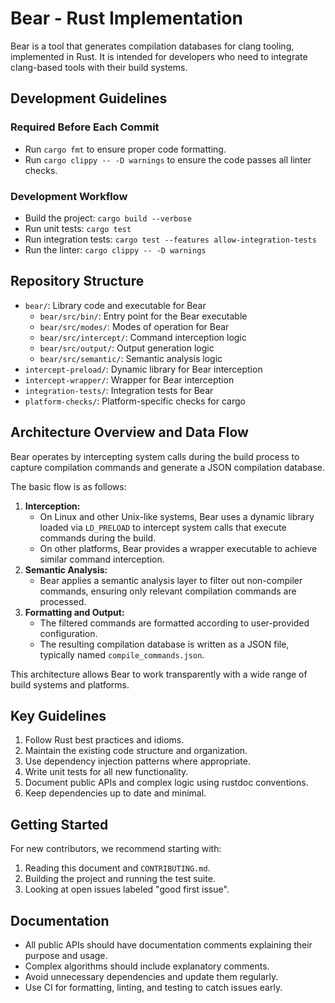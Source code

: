 # Bear - Rust Implementation

Bear is a tool that generates compilation databases for clang tooling, implemented in Rust.
It is intended for developers who need to integrate clang-based tools with their build systems.

## Development Guidelines

### Required Before Each Commit
- Run `cargo fmt` to ensure proper code formatting.
- Run `cargo clippy -- -D warnings` to ensure the code passes all linter checks.

### Development Workflow
- Build the project: `cargo build --verbose`
- Run unit tests: `cargo test`
- Run integration tests: `cargo test --features allow-integration-tests`
- Run the linter: `cargo clippy -- -D warnings`

## Repository Structure
- `bear/`: Library code and executable for Bear
  - `bear/src/bin/`: Entry point for the Bear executable
  - `bear/src/modes/`: Modes of operation for Bear
  - `bear/src/intercept/`: Command interception logic
  - `bear/src/output/`: Output generation logic
  - `bear/src/semantic/`: Semantic analysis logic
- `intercept-preload/`: Dynamic library for Bear interception
- `intercept-wrapper/`: Wrapper for Bear interception
- `integration-tests/`: Integration tests for Bear
- `platform-checks/`: Platform-specific checks for cargo

## Architecture Overview and Data Flow

Bear operates by intercepting system calls during the build process to capture compilation commands
and generate a JSON compilation database.

The basic flow is as follows:
1. **Interception:**
   - On Linux and other Unix-like systems, Bear uses a dynamic library loaded via `LD_PRELOAD` to intercept
     system calls that execute commands during the build.
   - On other platforms, Bear provides a wrapper executable to achieve similar command interception.
2. **Semantic Analysis:**
   - Bear applies a semantic analysis layer to filter out non-compiler commands, ensuring only relevant
     compilation commands are processed.
3. **Formatting and Output:**
   - The filtered commands are formatted according to user-provided configuration.
   - The resulting compilation database is written as a JSON file, typically named `compile_commands.json`.

This architecture allows Bear to work transparently with a wide range of build systems and platforms.

## Key Guidelines
1. Follow Rust best practices and idioms.
2. Maintain the existing code structure and organization.
3. Use dependency injection patterns where appropriate.
4. Write unit tests for all new functionality.
5. Document public APIs and complex logic using rustdoc conventions.
6. Keep dependencies up to date and minimal.

## Getting Started
For new contributors, we recommend starting with:
1. Reading this document and `CONTRIBUTING.md`.
2. Building the project and running the test suite.
3. Looking at open issues labeled "good first issue".

## Documentation
- All public APIs should have documentation comments explaining their purpose and usage.
- Complex algorithms should include explanatory comments.
- Avoid unnecessary dependencies and update them regularly.
- Use CI for formatting, linting, and testing to catch issues early.
